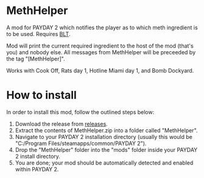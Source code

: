 # MethHelper
A mod for PAYDAY 2 which notifies the player as to which meth ingredient is to be used.  Requires <a href="http://paydaymods.com/download/">BLT</a>.

Mod will print the current required ingredient to the host of the mod (that's you) and nobody else. All messages from MethHelper will be preceeded by the tag "[MethHelper]".

Works with Cook Off, Rats day 1, Hotline Miami day 1, and Bomb Dockyard.

# How to install
In order to install this mod, follow the outlined steps below:

1. Download the release from <a href="https://github.com/mluzarow/MethHelper/releases">releases</a>.
2. Extract the contents of MethHelper.zip into a folder called "MethHelper".
3. Navigate to your PAYDAY 2 installation directory (usually this would be "C:/Program Files/steamapps/common/PAYDAY 2").
4. Drop the "MethHelper" folder into the "mods" folder inside your PAYDAY 2 install directory.
5. You are done; your mod should be automatically detected and enabled within PAYDAY 2.
